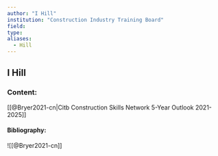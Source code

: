 ```yaml
---
author: "I Hill"
institution: "Construction Industry Training Board"
field:
type:
aliases:
  - Hill
---
```


## I Hill

### Content:
[[@Bryer2021-cn|Citb Construction Skills Network 5-Year Outlook 2021-2025]]

#### Bibliography:

![[@Bryer2021-cn]]
